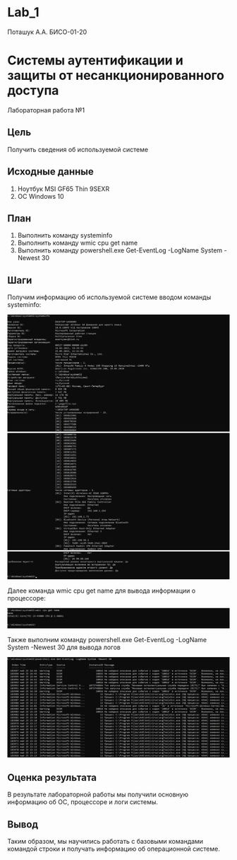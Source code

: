 Lab_1
================
Поташук А.А. БИСО-01-20

# Системы аутентификации и защиты от несанкционированного доступа

Лабораторная работа №1

## Цель

Получить сведения об используемой системе

## Исходные данные

1.  Ноутбук MSI GF65 Thin 9SEXR
2.  ОС Windows 10

## План

1.  Выполнить команду systeminfo
2.  Выполнить команду wmic cpu get name
3.  Выполнить команду powershell.exe Get-EventLog -LogName System
    -Newest 30

## Шаги

Получим информацию об используемой системе вводом команды systeminfo:

![](./1.png) ![](./2.png) ![](./3.png)

Далее команда wmic cpu get name для вывода информации о процессоре:

![](./4.png)

Также выполним команду powershell.exe Get-EventLog -LogName System
-Newest 30 для вывода логов

![](./5.png)

## Оценка результата

В результате лабораторной работы мы получили основную информацию об ОС,
процессоре и логи системы.

## Вывод

Таким образом, мы научились работать с базовыми командами командой
строки и получать информацию об операционной системе.
